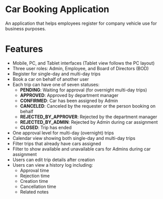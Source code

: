 # Car Booking Application

An application that helps employees register for company vehicle use for business purposes.

# Features

- Mobile, PC, and Tablet interfaces (Tablet view follows the PC layout)
- Three user roles: Admin, Employee, and Board of Directors (BOD)
- Register for single-day and multi-day trips
- Book a car on behalf of another user
- Each trip can have one of seven statuses:
  - **PENDING**: Waiting for approval (for overnight multi-day trips)
  - **APPROVED**: Approved by department manager
  - **CONFIRMED**: Car has been assigned by Admin
  - **CANCELED**: Canceled by the requester or the person booking on behalf
  - **REJECTED_BY_APPROVER**: Rejected by the department manager
  - **REJECTED_BY_ADMIN**: Rejected by Admin during car assignment
  - **CLOSED**: Trip has ended
- One approval level for multi-day (overnight) trips
- Calendar view showing both single-day and multi-day trips
- Filter trips that already have cars assigned
- Filter to show available and unavailable cars for Admins during car assignment
- Users can edit trip details after creation
- Users can view a history log including:
  - Approval time
  - Rejection time
  - Creation time
  - Cancellation time
  - Related notes
